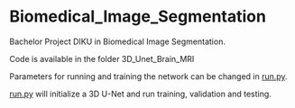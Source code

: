 # Biomedical_Image_Segmentation
Bachelor Project DIKU in Biomedical Image Segmentation. 

Code is available in the folder 3D_Unet_Brain_MRI

Parameters for running and training the network can be changed in [run.py](https://github.com/oyvinkm/Biomedical_Image_Segmentation/blob/main/3D_Unet_Brain_MRI/run.py). 

[run.py](https://github.com/oyvinkm/Biomedical_Image_Segmentation/blob/main/3D_Unet_Brain_MRI/run.py) will initialize a 3D U-Net and run training, validation and testing. 


